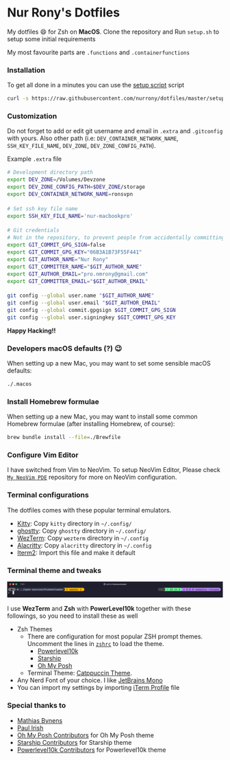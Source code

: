 # Nur Rony's Dotfiles

My dotfiles :smile: for Zsh on **MacOS**. Clone the repository and Run `setup.sh` to setup some initial requirements

My most favourite parts are `.functions` and `.containerfunctions`

### Installation

To get all done in a minutes you can use the [setup script](https://github.com/nurrony/dotfiles/blob/master/setup) script

```sh
curl -s https://raw.githubusercontent.com/nurrony/dotfiles/master/setup | bash
```

### Customization

Do not forget to add or edit git username and email in `.extra` and `.gitconfig` with yours. Also other path (i.e: `DEV_CONTAINER_NETWORK_NAME`, `SSH_KEY_FILE_NAME`, `DEV_ZONE`, `DEV_ZONE_CONFIG_PATH`).

Example `.extra` file

```bash
# Development directory path
export DEV_ZONE=/Volumes/Devzone
export DEV_ZONE_CONFIG_PATH=$DEV_ZONE/storage
export DEV_CONTAINER_NETWORK_NAME=ronsvpn

# Set ssh key file name
export SSH_KEY_FILE_NAME='nur-macbookpro'

# Git credentials
# Not in the repository, to prevent people from accidentally committing under my name
export GIT_COMMIT_GPG_SIGN=false
export GIT_COMMIT_GPG_KEY="06B3A1B73F55F441"
export GIT_AUTHOR_NAME="Nur Rony"
export GIT_COMMITTER_NAME="$GIT_AUTHOR_NAME"
export GIT_AUTHOR_EMAIL="pro.nmrony@gmail.com"
export GIT_COMMITTER_EMAIL="$GIT_AUTHOR_EMAIL"

git config --global user.name "$GIT_AUTHOR_NAME"
git config --global user.email "$GIT_AUTHOR_EMAIL"
git config --global commit.gpgsign $GIT_COMMIT_GPG_SIGN
git config --global user.signingkey $GIT_COMMIT_GPG_KEY

```

**Happy Hacking!!**

### Developers macOS defaults (?) :wink:

When setting up a new Mac, you may want to set some sensible macOS defaults:

```sh
./.macos
```

### Install Homebrew formulae

When setting up a new Mac, you may want to install some common Homebrew formulae (after installing Homebrew, of course):

```sh
brew bundle install --file=./Brewfile
```

### Configure Vim Editor

I have switched from Vim to NeoVim. To setup NeoVim Editor, Please check [`My NeoVim PDE`](https://github.com/nurrony/nvim) repository for more on NeoVim configuration.

### Terminal configurations
The dotfiles comes with these popular terminal emulators.

- [Kitty](./kitty/): Copy `kitty` directory in `~/.config/`
- [ghostty](./ghostty/): Copy `ghostty` directory in `~/.config/`
- [WezTerm](./wezterm/): Copy `wezterm` directory in `~/.config`
- [Alacritty](./alacritty/): Copy `alacritty` directory in `~/.config`
- [Iterm2](./assets/iterm2/Rony-iTerm.json): Import this file and make it default

### Terminal theme and tweaks

<p align="center">
 <img src="./cli-snap.png" alt="cli snap" />
</p>

I use **WezTerm** and **Zsh** with **PowerLevel10k** together with these followings, so you need to install these as well

- Zsh Themes
  - There are configuration for most popular ZSH prompt themes. Uncomment the lines in [`zshrc`](./.zshrc) to load the theme.
    - [Powerlevel10k][p10k-link]
    - [Starship][starship-link]
    - [Oh My Posh][omp-link]
  - Terminal Theme: [Catppuccin Theme][catppuccin].
- Any Nerd Font of your choice. I like [JetBrains Mono](https://www.programmingfonts.org/#jetbrainsmono)
- You can import my settings by importing [iTerm Profile][iterm-profile-file] file

### Special thanks to

- [Mathias Bynens](https://twitter.com/mathias)
- [Paul Irish](https://twitter.com/paul_irish)
- [Oh My Posh Contributors][omp-link] for Oh My Posh theme
- [Starship Contributors][starship-link] for Starship theme
- [Powerlevel10k Contributors][p10k-link] for Powerlevel10k theme

[omp-link]: https://ohmyposh.dev/
[starship-link]: https://starship.rs/
[iterm-profile-file]: assets/iterm2/Rony-iTerm.json
[p10k-link]: https://github.com/romkatv/powerlevel10k
[catppuccin]: https://github.com/catppuccin

